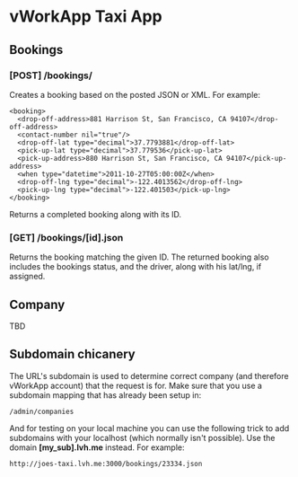 # vWorkApp Taxi App


## Bookings

### [POST] /bookings/

Creates a booking based on the posted JSON or XML. For example:

	<booking>
	  <drop-off-address>881 Harrison St, San Francisco, CA 94107</drop-off-address>
	  <contact-number nil="true"/>
	  <drop-off-lat type="decimal">37.7793881</drop-off-lat>
	  <pick-up-lat type="decimal">37.779536</pick-up-lat>
	  <pick-up-address>880 Harrison St, San Francisco, CA 94107</pick-up-address>
	  <when type="datetime">2011-10-27T05:00:00Z</when>
	  <drop-off-lng type="decimal">-122.4013562</drop-off-lng>
	  <pick-up-lng type="decimal">-122.401503</pick-up-lng>
	</booking>

Returns a completed booking along with its ID.

### [GET] /bookings/[id].json

Returns the booking matching the given ID. The returned booking also includes the bookings status, and the driver, along with his lat/lng, if assigned.

## Company

TBD

## Subdomain chicanery

The URL's subdomain is used to determine correct company (and therefore vWorkApp account) that the request is for. Make sure that you use a subdomain mapping that has already been setup in:

	/admin/companies
	
And for testing on your local machine you can use the following trick to add subdomains with your localhost (which normally isn't possible). Use the domain **[my_sub].lvh.me** instead. For example:

	http://joes-taxi.lvh.me:3000/bookings/23334.json